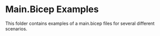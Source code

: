 # Main.Bicep Examples

This folder contains examples of a main.bicep files for several different scenarios.
